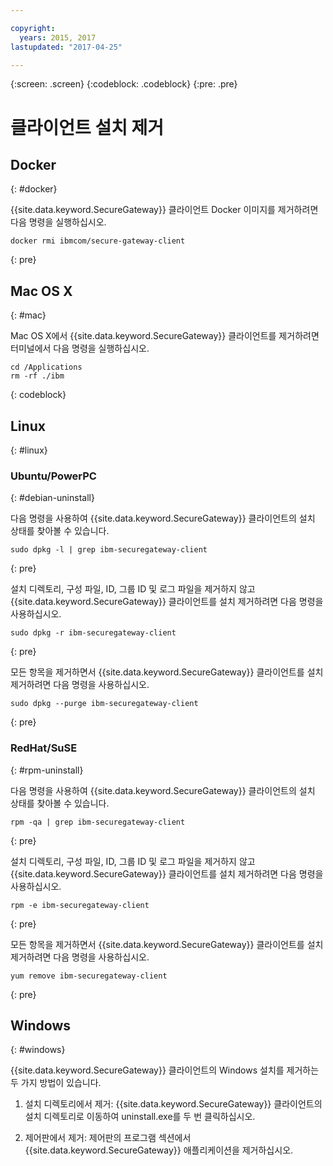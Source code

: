```yaml
---

copyright:
  years: 2015, 2017
lastupdated: "2017-04-25"

---
```

{:screen: .screen}
{:codeblock: .codeblock}
{:pre: .pre}

# 클라이언트 설치 제거

## Docker
{: #docker}

{{site.data.keyword.SecureGateway}} 클라이언트 Docker 이미지를 제거하려면 다음 명령을 실행하십시오.

```
docker rmi ibmcom/secure-gateway-client
```
{: pre}

## Mac OS X
{: #mac}

Mac OS X에서 {{site.data.keyword.SecureGateway}} 클라이언트를 제거하려면 터미널에서 다음 명령을 실행하십시오.

```
cd /Applications
rm -rf ./ibm
```
{: codeblock}

## Linux
{: #linux}

### Ubuntu/PowerPC
{: #debian-uninstall}

다음 명령을 사용하여 {{site.data.keyword.SecureGateway}} 클라이언트의 설치 상태를 찾아볼 수 있습니다.

```
sudo dpkg -l | grep ibm-securegateway-client
```
{: pre}

설치 디렉토리, 구성 파일, ID, 그룹 ID 및 로그 파일을 제거하지 않고 {{site.data.keyword.SecureGateway}} 클라이언트를
설치 제거하려면 다음 명령을 사용하십시오.

```
sudo dpkg -r ibm-securegateway-client
```
{: pre}

모든 항목을 제거하면서 {{site.data.keyword.SecureGateway}} 클라이언트를 설치 제거하려면 다음 명령을 사용하십시오.

```
sudo dpkg --purge ibm-securegateway-client
```
{: pre}

### RedHat/SuSE
{: #rpm-uninstall}

다음 명령을 사용하여 {{site.data.keyword.SecureGateway}} 클라이언트의 설치 상태를 찾아볼 수 있습니다.

```
rpm -qa | grep ibm-securegateway-client
```
{: pre}

설치 디렉토리, 구성 파일, ID, 그룹 ID 및 로그 파일을 제거하지 않고 {{site.data.keyword.SecureGateway}} 클라이언트를
설치 제거하려면 다음 명령을 사용하십시오.

```
rpm -e ibm-securegateway-client
```
{: pre}

모든 항목을 제거하면서 {{site.data.keyword.SecureGateway}} 클라이언트를 설치 제거하려면 다음 명령을 사용하십시오.

```
yum remove ibm-securegateway-client
```
{: pre}

## Windows
{: #windows}

{{site.data.keyword.SecureGateway}} 클라이언트의 Windows 설치를 제거하는 두 가지 방법이 있습니다.

1. 설치 디렉토리에서 제거: {{site.data.keyword.SecureGateway}} 클라이언트의 설치 디렉토리로 이동하여 uninstall.exe를 두 번 클릭하십시오.

2. 제어판에서 제거: 제어판의 프로그램 섹션에서 {{site.data.keyword.SecureGateway}} 애플리케이션을 제거하십시오.
